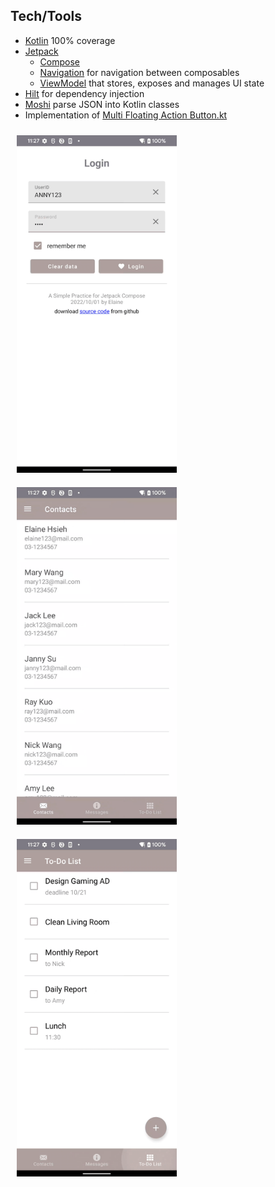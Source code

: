 ## Tech/Tools

* [Kotlin](https://kotlinlang.org/) 100% coverage
* [Jetpack](https://developer.android.com/jetpack)
    * [Compose](https://developer.android.com/jetpack/compose) 
    * [Navigation](https://developer.android.com/topic/libraries/architecture/navigation/) for navigation between composables
    * [ViewModel](https://developer.android.com/topic/libraries/architecture/viewmodel) that stores, exposes and manages UI state
* [Hilt](https://developer.android.com/training/dependency-injection/hilt-jetpack) for dependency injection
* [Moshi](https://github.com/square/moshi) parse JSON into Kotlin classes
* Implementation of [Multi Floating Action Button.kt](https://github.com/winniecake/example-mvvm-compose/blob/master/app/src/main/java/com/capital/composesample/ui/view/MultiFloatingActionButton.kt)

<img src="readme/demo_side_menu.gif" width="256" height="540" hspace="10" vspace="10">  <img src="readme/demo_contacts_messages_list.gif" width="256" height="540" hspace="10" vspace="10">  <img src="readme/demo_todo_list.gif" width="256" height="540" hspace="10" vspace="10">
